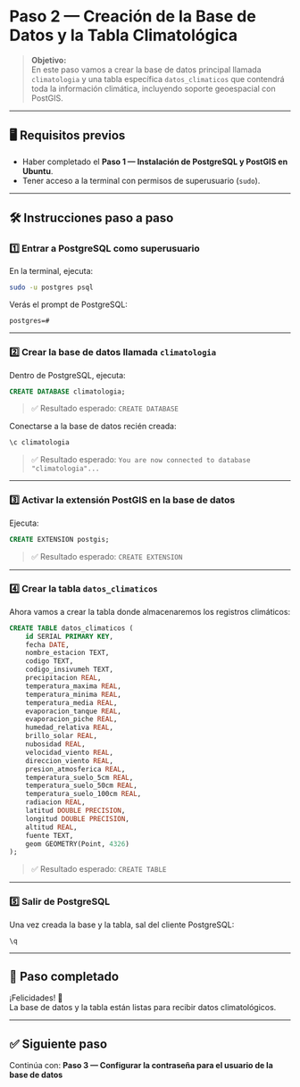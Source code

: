 # Paso 2 — Creación de la Base de Datos y la Tabla Climatológica

> **Objetivo:**  
> En este paso vamos a crear la base de datos principal llamada `climatologia` y una tabla específica `datos_climaticos` que contendrá toda la información climática, incluyendo soporte geoespacial con PostGIS.

---

## 🖥️ Requisitos previos

- Haber completado el **Paso 1 — Instalación de PostgreSQL y PostGIS en Ubuntu**.
- Tener acceso a la terminal con permisos de superusuario (`sudo`).

---

## 🛠️ Instrucciones paso a paso

### 1️⃣ Entrar a PostgreSQL como superusuario

En la terminal, ejecuta:

```bash
sudo -u postgres psql
```

Verás el prompt de PostgreSQL:

```
postgres=#
```

---

### 2️⃣ Crear la base de datos llamada `climatologia`

Dentro de PostgreSQL, ejecuta:

```sql
CREATE DATABASE climatologia;
```

> ✅ Resultado esperado: `CREATE DATABASE`

Conectarse a la base de datos recién creada:

```sql
\c climatologia
```

> ✅ Resultado esperado: `You are now connected to database "climatologia"...`

---

### 3️⃣ Activar la extensión PostGIS en la base de datos

Ejecuta:

```sql
CREATE EXTENSION postgis;
```

> ✅ Resultado esperado: `CREATE EXTENSION`

---

### 4️⃣ Crear la tabla `datos_climaticos`

Ahora vamos a crear la tabla donde almacenaremos los registros climáticos:

```sql
CREATE TABLE datos_climaticos (
    id SERIAL PRIMARY KEY,
    fecha DATE,
    nombre_estacion TEXT,
    codigo TEXT,
    codigo_insivumeh TEXT,
    precipitacion REAL,
    temperatura_maxima REAL,
    temperatura_minima REAL,
    temperatura_media REAL,
    evaporacion_tanque REAL,
    evaporacion_piche REAL,
    humedad_relativa REAL,
    brillo_solar REAL,
    nubosidad REAL,
    velocidad_viento REAL,
    direccion_viento REAL,
    presion_atmosferica REAL,
    temperatura_suelo_5cm REAL,
    temperatura_suelo_50cm REAL,
    temperatura_suelo_100cm REAL,
    radiacion REAL,
    latitud DOUBLE PRECISION,
    longitud DOUBLE PRECISION,
    altitud REAL,
    fuente TEXT,
    geom GEOMETRY(Point, 4326)
);
```

> ✅ Resultado esperado: `CREATE TABLE`

---

### 5️⃣ Salir de PostgreSQL

Una vez creada la base y la tabla, sal del cliente PostgreSQL:

```
\q
```

---

## 🚀 Paso completado

¡Felicidades! 🎉  
La base de datos y la tabla están listas para recibir datos climatológicos.

---

## ✅ Siguiente paso

Continúa con: **Paso 3 — Configurar la contraseña para el usuario de la base de datos**

